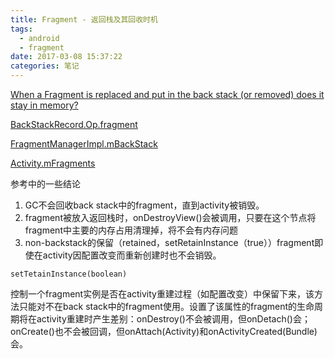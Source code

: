 ```yaml
---
title: Fragment - 返回栈及其回收时机
tags:
  - android
  - fragment
date: 2017-03-08 15:37:22
categories: 笔记
---
```


[When a Fragment is replaced and put in the back stack (or removed) does it stay in memory?](http://stackoverflow.com/questions/8482606/when-a-fragment-is-replaced-and-put-in-the-back-stack-or-removed-does-it-stay)

[BackStackRecord.Op.fragment](http://grepcode.com/file/repository.grepcode.com/java/ext/com.google.android/android/4.0.1_r1/android/app/BackStackRecord.java#BackStackRecord.Op.0fragment)

[FragmentManagerImpl.mBackStack](http://grepcode.com/file/repository.grepcode.com/java/ext/com.google.android/android/4.0.1_r1/android/app/FragmentManager.java#FragmentManagerImpl.0mBackStack)

[Activity.mFragments](http://grepcode.com/file/repository.grepcode.com/java/ext/com.google.android/android/4.0.3_r1/android/app/Activity.java#Activity.0mFragments)

参考中的一些结论

1. GC不会回收back stack中的fragment，直到activity被销毁。
2. fragment被放入返回栈时，onDestroyView()会被调用，只要在这个节点将fragment中主要的内存占用清理掉，将不会有内存问题
3. non-backstack的保留（retained，setRetainInstance（true））fragment即使在activity因配置改变而重新创建时也不会销毁。







`setTetainInstance(boolean)`

​	控制一个fragment实例是否在activity重建过程（如配置改变）中保留下来，该方法只能对不在back stack中的fragment使用。设置了该属性的fragment的生命周期将在activity重建时产生差别：onDestroy()不会被调用，但onDetach()会；onCreate()也不会被回调，但onAttach(Activity)和onActivityCreated(Bundle)会。